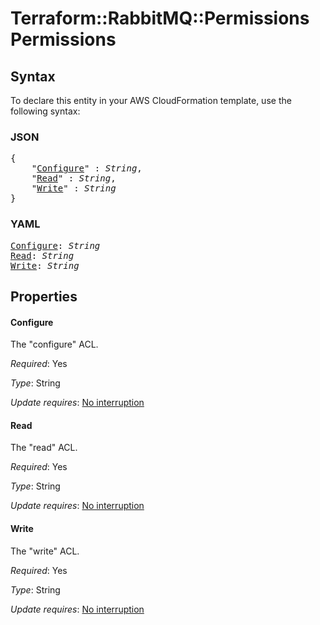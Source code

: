 # Terraform::RabbitMQ::Permissions Permissions

## Syntax

To declare this entity in your AWS CloudFormation template, use the following syntax:

### JSON

<pre>
{
    "<a href="#configure" title="Configure">Configure</a>" : <i>String</i>,
    "<a href="#read" title="Read">Read</a>" : <i>String</i>,
    "<a href="#write" title="Write">Write</a>" : <i>String</i>
}
</pre>

### YAML

<pre>
<a href="#configure" title="Configure">Configure</a>: <i>String</i>
<a href="#read" title="Read">Read</a>: <i>String</i>
<a href="#write" title="Write">Write</a>: <i>String</i>
</pre>

## Properties

#### Configure

The "configure" ACL.

_Required_: Yes

_Type_: String

_Update requires_: [No interruption](https://docs.aws.amazon.com/AWSCloudFormation/latest/UserGuide/using-cfn-updating-stacks-update-behaviors.html#update-no-interrupt)

#### Read

The "read" ACL.

_Required_: Yes

_Type_: String

_Update requires_: [No interruption](https://docs.aws.amazon.com/AWSCloudFormation/latest/UserGuide/using-cfn-updating-stacks-update-behaviors.html#update-no-interrupt)

#### Write

The "write" ACL.

_Required_: Yes

_Type_: String

_Update requires_: [No interruption](https://docs.aws.amazon.com/AWSCloudFormation/latest/UserGuide/using-cfn-updating-stacks-update-behaviors.html#update-no-interrupt)


